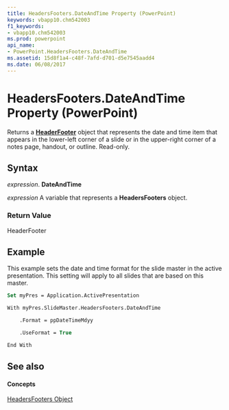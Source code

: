 ```yaml
---
title: HeadersFooters.DateAndTime Property (PowerPoint)
keywords: vbapp10.chm542003
f1_keywords:
- vbapp10.chm542003
ms.prod: powerpoint
api_name:
- PowerPoint.HeadersFooters.DateAndTime
ms.assetid: 15d8f1a4-c48f-7afd-d701-d5e7545aadd4
ms.date: 06/08/2017
---
```



# HeadersFooters.DateAndTime Property (PowerPoint)

Returns a  **[HeaderFooter](headerfooter-object-powerpoint.md)** object that represents the date and time item that appears in the lower-left corner of a slide or in the upper-right corner of a notes page, handout, or outline. Read-only.


## Syntax

 _expression_. **DateAndTime**

 _expression_ A variable that represents a **HeadersFooters** object.


### Return Value

HeaderFooter


## Example

This example sets the date and time format for the slide master in the active presentation. This setting will apply to all slides that are based on this master.


```vb
Set myPres = Application.ActivePresentation

With myPres.SlideMaster.HeadersFooters.DateAndTime

    .Format = ppDateTimeMdyy

    .UseFormat = True

End With
```


## See also


#### Concepts


[HeadersFooters Object](headersfooters-object-powerpoint.md)

